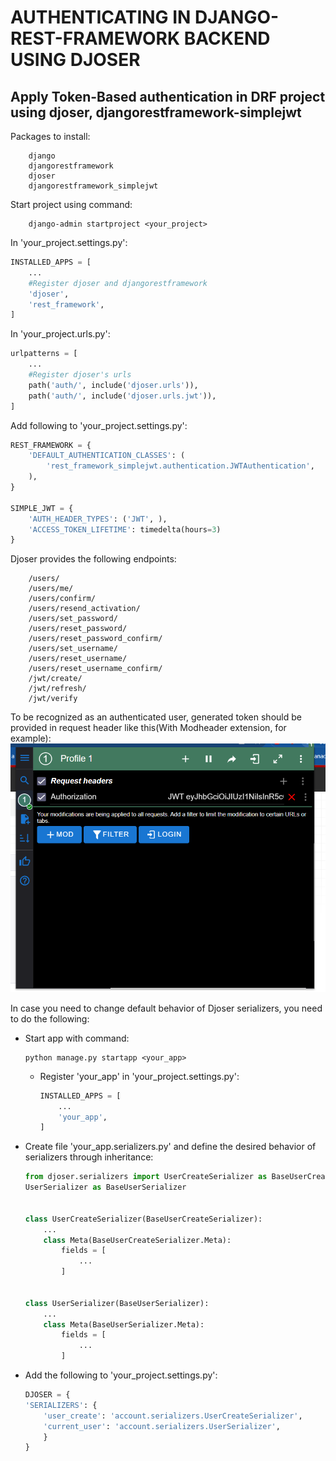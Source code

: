 # AUTHENTICATING IN DJANGO-REST-FRAMEWORK BACKEND USING DJOSER

## Apply Token-Based authentication in DRF project using djoser, djangorestframework-simplejwt

Packages to install:
```
    django
    djangorestframework
    djoser
    djangorestframework_simplejwt
```

Start project using command:
```
    django-admin startproject <your_project>
```

In 'your_project.settings.py':
```python
INSTALLED_APPS = [
    ...
    #Register djoser and djangorestframework
    'djoser',
    'rest_framework',
]
```

In 'your_project.urls.py':
```python
urlpatterns = [
    ...
    #Register djoser's urls
    path('auth/', include('djoser.urls')),
    path('auth/', include('djoser.urls.jwt')),
]
```

Add following to 'your_project.settings.py':
```python
REST_FRAMEWORK = {
    'DEFAULT_AUTHENTICATION_CLASSES': (
        'rest_framework_simplejwt.authentication.JWTAuthentication',
    ),
}

SIMPLE_JWT = {
    'AUTH_HEADER_TYPES': ('JWT', ),
    'ACCESS_TOKEN_LIFETIME': timedelta(hours=3)
}
```

Djoser provides the following endpoints:
```
    /users/
    /users/me/
    /users/confirm/
    /users/resend_activation/
    /users/set_password/
    /users/reset_password/
    /users/reset_password_confirm/
    /users/set_username/
    /users/reset_username/
    /users/reset_username_confirm/
    /jwt/create/
    /jwt/refresh/
    /jwt/verify
```

To be recognized as an authenticated user, generated token should be provided in request header like this(With Modheader extension, for example):
![Authorization](docs/images/Authorization.png)

In case you need to change default behavior of Djoser serializers, you need to do the following:
 - Start app with command:
    ```
    python manage.py startapp <your_app>
    ```
    - Register 'your_app' in 'your_project.settings.py':
        ```python
        INSTALLED_APPS = [
            ...
            'your_app',
        ]
        ```
 - Create file 'your_app.serializers.py' and define the desired behavior of serializers
    through inheritance:
    ```python
    from djoser.serializers import UserCreateSerializer as BaseUserCreateSerializer,\
    UserSerializer as BaseUserSerializer


    class UserCreateSerializer(BaseUserCreateSerializer):
        ...
        class Meta(BaseUserCreateSerializer.Meta):
            fields = [
                ...
            ]


    class UserSerializer(BaseUserSerializer):
        ...
        class Meta(BaseUserSerializer.Meta):
            fields = [
                ...
            ]

    ```
 - Add the following to 'your_project.settings.py':
    ```python
    DJOSER = {
    'SERIALIZERS': {
        'user_create': 'account.serializers.UserCreateSerializer',
        'current_user': 'account.serializers.UserSerializer',
        }
    }
    ```